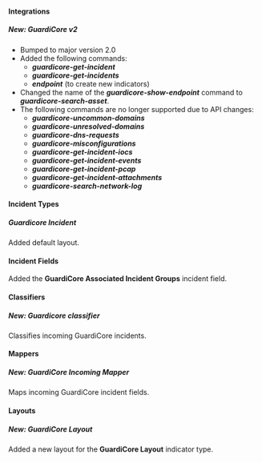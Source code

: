 
#### Integrations
##### New: GuardiCore v2
- Bumped to major version 2.0
- Added the following commands:
   - ***guardicore-get-incident***
   - ***guardicore-get-incidents***
   - ***endpoint*** (to create new indicators)
- Changed the name of the ***guardicore-show-endpoint*** command to ***guardicore-search-asset***.
- The following commands are no longer supported due to API changes: 
  - ***guardicore-uncommon-domains***
  - ***guardicore-unresolved-domains***
  - ***guardicore-dns-requests***
  - ***guardicore-misconfigurations***
  - ***guardicore-get-incident-iocs***
  - ***guardicore-get-incident-events***
  - ***guardicore-get-incident-pcap***
  - ***guardicore-get-incident-attachments***
  - ***guardicore-search-network-log***

#### Incident Types
##### Guardicore Incident
Added default layout.

#### Incident Fields
Added the **GuardiCore Associated Incident Groups** incident field.

#### Classifiers
##### New: Guardicore classifier
Classifies incoming GuardiCore incidents.

#### Mappers
##### New: GuardiCore Incoming Mapper
Maps incoming GuardiCore incident fields.

#### Layouts
##### New: GuardiCore Layout
Added a new layout for the **GuardiCore Layout** indicator type.
